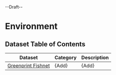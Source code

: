 --Draft--

# Environment

## Dataset Table of Contents

**Dataset**|**Category**|**Description**
-----|-----|-----
[Greenprint Fishnet](greenprint-fishnet.md)|{Add}|{Add}
